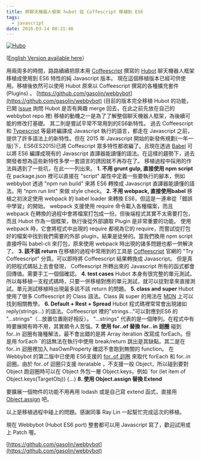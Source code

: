 ```yaml
---
title: 將聊天機器人框架 hubot 從 Coffescript 移植到 ES6
tags:
  - javascript
date: 2016-03-14 08:31:46
---
```


[![Hubo](https://farm1.staticflickr.com/91/210333714_cccff3a76f.jpg)](https://www.flickr.com/photos/franzbrandtwein/210333714/in/photolist-jA1Tm-7zsdd5-c3S9RY-6nV3Rp-96h4Vx-of3ttt-38gqh7-gmHXQv-dVEbJF-7E2T3H-HtFB3-robohy-druZRm-nrF4vh-HtFAN-7Dk3uW-pkMp7E-qpn51r-67WHcz-dmkogt-AkVdM-951oFH-af6bdQ-igcWis-bw1gLG-6ZkGsP-r3KjtA-aojgSy-qXYEst-ckHzAN-97rv7G-qfi5f6-bu6G96-4mdWDR-62fyWi-qgcVh4-89o3px-8AKiYq-Xb2wh-5K91Q3-rwerig-i19QiK-7jGYc7-2Pc3VK-bNBoUp-9RDmqK-9iEDUt-kb1z7K-dwYP4H-pN2djS "Hubo") 


([English Version available here](http://blog.gasolin.idv.tw/2016/03/how-we-ported-hubot-from-coffeescript.html)）

用兩周多的時間，路路續續把原本用 [Coffeescript](http://coffeescript.org/) 撰寫的 [Hubot](https://github.com/github/hubot) 聊天機器人框架移植成使用到 ES6 特性的純 Javascript 版本。
現在這個移植版本已經可供使用。移植後依然可以使用 Hubot 原來以 Coffeescript 撰寫的各種擴充套件(Plugins) 。
[https://github.com/gasolin/webbybot](https://github.com/gasolin/webbybot)
(目前的版本完全移植 Hubot 的功能，已開 [Issue](https://github.com/github/hubot/issues/1138#issue-138031128) 詢問 Hubot 是否有興趣 merge 回去，在此之前先放在自己的 webbybot repo 裡)
移植的動機之一是為了了解整個聊天機器人框架，為後續可能的修改打基礎。
其二則是嘗試平常不常用到的ES6新特性。
過去 Coffeescript 和 [Typescript](http://www.typescriptlang.org/) 等最終編譯成 Javascript 執行的語言，都走在 Javascript 之前，提供了許多語法上的新特性。但在 2015 年 Javascript 開始的新發佈規劃(一年一版)下，ES6(ES2015)已將 Coffescript 眾多特性都收編了。且現在透過 [Babel](http://babeljs.io/) 可以將 ES6 編譯成現有的 Javascript 直譯器能讀懂的語法。在這樣的趨勢下，過去開發者想為這些新特性多學一套語言的誘因就不再存在了。
移植過程中採用的作法與遇到了一些坑，在此一一列出來。
**1\. 不用 grunt gulp, 直接使用 npm script**
在 package.json 裡可以直接在 "script" 屬性中定義一些要執行的腳本，例如 webbybot 透過 "npm run build" 來將 ES6 轉換成 Javascript 直譯器能讀懂的語法。用 “npm run lint" 來做 style check。
**2\. 不用 webpack, 直接使用babel**
移植之初決定使用 webpack 的 babel loader 來轉換 ES6，但這是一連串從「錯誤中學習」的開始。 webpack 支援使用 require 命令載入各種檔案，而且webpack 在轉換的過程中會將檔案打包成一份。但後端程式其實不太需要打包，而且 Hubot 作為一個框架，執行後從外部讀取 Plugin 是非常重要的功能。 使用 webpack 時，它會將程式中出現的 require 都視為它的 require，而嘗試從打包好的檔案中找到我們需要的外部 plugin，結果是徒勞的。當我們換用 npm script 直接呼叫 babel-cli 來打包，原來使用 webpack 時出現的諸多問題也都一併解決了。
**3\. 該不該 return**
在移植的過程中常用到的工具是 [Coffeescript](http://coffeescript.org/) 官網的 "Try Coffeescript" 分頁。可以即時將 Coffeescript 結果轉換成 Javascript。 但是真的把程式碼貼上去會發現， Coffeescript 所轉出來的 Javascript 所有的函式都會回傳值。需要手工一個個確認。
**4\. test cases**
Hubot 本身有很完整的單元測試。所以每移植一支程式碼時，只要一併移植對應的單元測試，就可以捉對拿來直接測試。單元測試移植時出現最多該不該 return 的問題。
**5\. class and super**
Hubot 使用了很多 Coffeescript 的 Class 語法。Class 與 super 的用法在 [MDN](https://developer.mozilla.org/en-US/docs/Web/JavaScript/Reference/Classes) 上可以找到相關教學。
**6\. Default + Rest + Spread**
Hubot 程式碼裡常常會出現諸如 reply(strings...) 的語法。Coffeescript 裡的"strings..."可以對應到ES6 的 "...strings"（...放置位置剛好相反）。
"...strings" 代表的是一個陣列。在程式中有時要展開有時不用，其實頗令人苦惱。**7\. 使用 for..of 替換 for.. in 迴圈**
碰到 for..in 迴圈有幾種解法，最不會出錯的是將 Array iteration 改寫成 forEach。但是用 forEach ˇ的話無法在執行中使用 break/return 跳出是其缺點。其二是在 for..in 迴圈裡加入 hasOwnProperty 確認不會跑到無關的 function。
在 Webbybot 的第二版中已使用 ES6支援的 [for..of 迴圈](https://developer.mozilla.org/en-US/docs/Web/JavaScript/Reference/Statements/for...of) 來取代 forEach 和 for..in 迴圈。由於 for..of 迴圈只支援 iteratable ，不支援一般 Object，所以碰到要對 Object 跑迴圈時可以在 Object 外包一層 Object.keys，例如 `for (let item of Object.keys(TargetObj)) {...}
**8\. 使用 Object.assign 替換 Extend**

要擴展一個物件的功能不用再用 lodash 或是自己寫 extend 函式，直接用 [Object.assign](https://developer.mozilla.org/en-US/docs/Web/JavaScript/Reference/Global_Objects/Object/assign) 吧。

以上是移植過程中碰上的問題。感謝同事 Ray Lin 一起幫忙完成這次的移植。

現在 Webbybot (Hubot ES6 port) 整套都可以用 Javascript 寫了，歡迎試用或上 Patch 喔。

[https://github.com/gasolin/webbybot](https://github.com/gasolin/webbybot)
